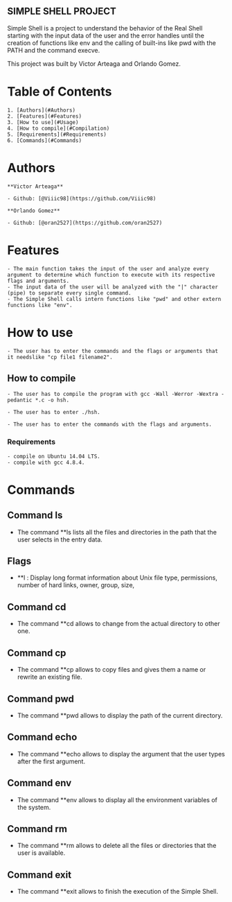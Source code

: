 ## SIMPLE SHELL PROJECT

Simple Shell is a project to understand the behavior of the Real Shell starting with the input data of the user and the error handles until the creation of functions like env and the calling of built-ins like pwd with the PATH and the command execve.

This project was built by Victor Arteaga and Orlando Gomez.

# Table of Contents
	1. [Authors](#Authors)
	2. [Features](#Features)
	3. [How to use](#Usage)
	4. [How to compile](#Compilation)
	5. [Requirements](#Requirements)
	6. [Commands](#Commands)

# Authors
	**Victor Arteaga**

	- Github: [@Viiic98](https://github.com/Viiic98)

	**Orlando Gomez**

	- Github: [@oran2527](https://github.com/oran2527)

# Features
	- The main function takes the input of the user and analyze every argument to determine which function to execute with its respective flags and arguments.
	- The input data of the user will be analyzed with the "|" character (pipe) to separate every single command.
	- The Simple Shell calls intern functions like "pwd" and other extern functions like "env".


# How to use
	
	- The user has to enter the commands and the flags or arguments that it needslike "cp file1 filename2".

## How to compile

	- The user has to compile the program with gcc -Wall -Werror -Wextra -pedantic *.c -o hsh.
	
	- The user has to enter ./hsh.

	- The user has to enter the commands with the flags and arguments.

### Requirements

	- compile on Ubuntu 14.04 LTS.
	- compile with gcc 4.8.4.

##
	
# Commands 

## Command ls

- The command **ls lists all the files and directories in the path that the user selects in the entry data.

## Flags

- **l : Display long format information about Unix file type, permissions, number of hard links, owner, group, size, 

## Command cd 

- The command **cd allows to change from the actual directory to other one.

## Command cp

- The command **cp allows to copy files and gives them a name or rewrite an existing file. 

## Command pwd

- The command **pwd allows to display the path of the current directory.

## Command echo

- The command **echo allows to display the argument that the user types after the first argument.

## Command env

- The command **env allows to display all the environment variables of the system.

## Command rm

- The command **rm allows to delete all the files or directories that the user is available.

## Command exit

- The command **exit allows to finish the execution of the Simple Shell.




